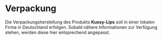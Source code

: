
# Verpackung

Die Verpackungsherstellung des Produkts **Kussy-Lips** soll in einer lokalen Firma in Deutschland erfolgen. Sobald nähere Informationen zur Verfügung stehen, werden diese hier entsprechend angepasst.
